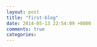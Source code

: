 ```yaml
---
layout: post
title: "first-blog"
date: 2014-05-13 22:54:09 +0800
comments: true
categories: 
---
```

